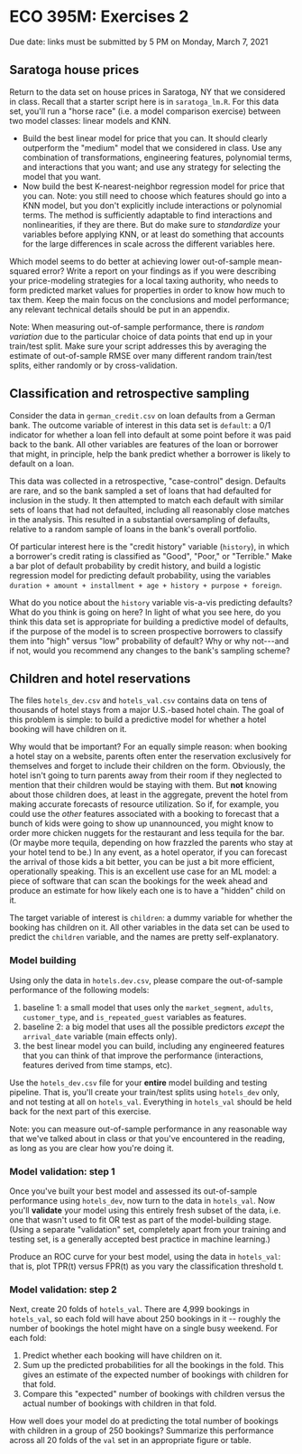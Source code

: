 # ECO 395M: Exercises 2

Due date: links must be submitted by 5 PM on Monday, March 7, 2021  




## Saratoga house prices

Return to the data set on house prices in Saratoga, NY that we considered in class.  Recall that a starter script here is in `saratoga_lm.R`.  For this data set, you'll run a "horse race" (i.e. a model comparison exercise) between two model classes: linear models and KNN.  

- Build the best linear model for price that you can.  It should clearly outperform the "medium" model that we considered in class.  Use any combination of transformations, engineering features, polynomial terms, and interactions that you want; and use any strategy for selecting the model that you want.  
- Now build the best K-nearest-neighbor regression model for price that you can.  Note: you still need to choose which features should go into a KNN model, but you don't explicitly include interactions or polynomial terms.  The method is sufficiently adaptable to find interactions and nonlinearities, if they are there.   But do make sure to _standardize_ your variables before applying KNN, or at least do something that accounts for the large differences in scale across the different variables here.  

Which model seems to do better at achieving lower out-of-sample mean-squared error?   Write a report on your findings as if you were describing your price-modeling strategies for a local taxing authority, who needs to form predicted market values for properties in order to know how much to tax them.  Keep the main focus on the conclusions and model performance; any relevant technical details should be put in an appendix.  

Note: When measuring out-of-sample performance, there is _random variation_ due to the particular choice of data points that end up in your train/test split.  Make sure your script addresses this by averaging the estimate of out-of-sample RMSE over many different random train/test splits, either randomly or by cross-validation.   


## Classification and retrospective sampling

Consider the data in `german_credit.csv` on loan defaults from a German bank.  The outcome variable of interest in this data set is `default`: a 0/1 indicator for whether a loan fell into default at some point before it was paid back to the bank.  All other variables are features of the loan or borrower that might, in principle, help the bank predict whether a borrower is likely to default on a loan.

This data was collected in a retrospective, "case-control" design.  Defaults are rare, and so the bank sampled a set of loans that had defaulted for inclusion in the study.  It then attempted to match each default with similar sets of loans that had not defaulted, including all reasonably close matches in the analysis.  This resulted in a substantial oversampling of defaults, relative to a random sample of loans in the bank's overall portfolio.  

Of particular interest here is the "credit history" variable (`history`), in which a borrower's credit rating is classified as "Good", "Poor," or "Terrible."  Make a bar plot of default probability by credit history, and build a logistic regression model for predicting default probability, using the variables `duration + amount + installment + age + history + purpose + foreign`.

What do you notice about the `history` variable vis-a-vis predicting defaults?  What do you think is going on here?  In light of what you see here, do you think this data set is appropriate for building a predictive model of defaults, if the purpose of the model is to screen prospective borrowers to classify them into "high" versus "low" probability of default?  Why or why not---and if not, would you recommend any changes to the bank's sampling scheme?    


## Children and hotel reservations

The files `hotels_dev.csv` and `hotels_val.csv` contains data on tens of thousands of hotel stays from a major U.S.-based hotel chain.  The goal of this problem is simple: to build a predictive model for whether a hotel booking will have children on it.  

Why would that be important?  For an equally simple reason: when booking a hotel stay on a website, parents often enter the reservation exclusively for themselves and forget to include their children on the form.  Obviously, the hotel isn't going to turn parents away from their room if they neglected to mention that their children would be staying with them.  But __not__ knowing about those children does, at least in the aggregate, prevent the hotel from making accurate forecasts of resource utilization.   So if, for example, you could use the _other_ features associated with a booking to forecast that a bunch of kids were going to show up unannounced, you might know to order more chicken nuggets for the restaurant and less tequila for the bar.  (Or maybe more tequila, depending on how frazzled the parents who stay at your hotel tend to be.)  In any event, as a hotel operator, if you can forecast the arrival of those kids a bit better, you can  be just a bit more efficient, operationally speaking.  This is an excellent use case for an ML model: a piece of software that can scan the bookings for the week ahead and produce an estimate for how likely each one is to have a "hidden" child on it.  

The target variable of interest is `children`: a dummy variable for whether the booking has children on it.  All other variables in the data set can be used to predict the `children` variable, and the names are pretty self-explanatory.   

### Model building

Using only the data in `hotels.dev.csv`, please compare the out-of-sample performance of the following models:  

1. baseline 1: a small model that uses only the `market_segment`, `adults`, `customer_type`, and `is_repeated_guest` variables as features.   
2. baseline 2: a big model that uses all the possible predictors _except_ the `arrival_date` variable (main effects only).  
3. the best linear model you can build, including any engineered features that you can think of that improve the performance (interactions, features derived from time stamps, etc).  

Use the `hotels_dev.csv` file for your __entire__ model building and testing pipeline.  That is, you'll create your train/test splits using `hotels_dev` only, and not testing at all on `hotels_val`.  Everything in `hotels_val` should be held back for the next part of this exercise.

Note: you can measure out-of-sample performance in any reasonable way that we've talked about in class or that you've encountered in the reading, as long as you are clear how you're doing it.  


### Model validation: step 1

Once you've built your best model and assessed its out-of-sample performance using `hotels_dev`, now turn to the data in `hotels_val`.  Now you'll __validate__ your model using this entirely fresh subset of the data, i.e. one that wasn't used to fit OR test as part of the model-building stage.  (Using a separate "validation" set, completely apart from your training and testing set, is a generally accepted best practice in machine learning.)  

Produce an ROC curve for your best model, using the data in `hotels_val`: that is, plot TPR(t) versus FPR(t) as you vary the classification threshold t.  


### Model validation: step 2

Next, create 20 folds of `hotels_val`.  There are 4,999 bookings in `hotels_val`, so each fold will have about 250 bookings in it -- roughly the number of bookings the hotel might have on a single busy weekend.  For each fold:  

1. Predict whether each booking will have children on it.  
2. Sum up the predicted probabilities for all the bookings in the fold.  This gives an estimate of the expected number of bookings with children for that fold.  
3. Compare this "expected" number of bookings with children versus the actual number of bookings with children in that fold.

How well does your model do at predicting the total number of bookings with children in a group of 250 bookings?  Summarize this performance across all 20 folds of the `val` set in an appropriate figure or table.  

